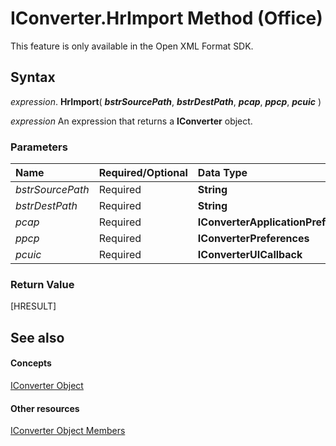 
# IConverter.HrImport Method (Office)

This feature is only available in the Open XML Format SDK.


## Syntax

 _expression_. **HrImport**( **_bstrSourcePath_**, **_bstrDestPath_**, **_pcap_**, **_ppcp_**, **_pcuic_** )

 _expression_ An expression that returns a **IConverter** object.


### Parameters



|**Name**|**Required/Optional**|**Data Type**|**Description**|
|:-----|:-----|:-----|:-----|
| _bstrSourcePath_|Required|**String**||
| _bstrDestPath_|Required|**String**||
| _pcap_|Required|**IConverterApplicationPreferences**||
| _ppcp_|Required|**IConverterPreferences**||
| _pcuic_|Required|**IConverterUICallback**||

### Return Value

[HRESULT]


## See also


#### Concepts


[IConverter Object](3f6180eb-c007-f915-6223-b93f485e09ef.md)
#### Other resources


[IConverter Object Members](c8396dba-f980-18a2-0b17-29164446dc5b.md)
